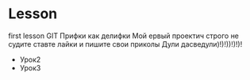 # Lesson
first lesson GIT
Прифки как делифки
Мой ервый проектич строго не судите ставте лайки и пишите свои приколы
Дули дасведули)!)!))!)!)!

<ul>
  <li> Урок2 </li>
  <li> Урок3 </li>
</ul>
